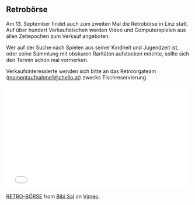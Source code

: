 ## Retrobörse

Am 13. September findet auch zum zweiten Mal die Retrobörse in Linz statt. Auf über hundert Verkaufstischen werden Video und Computerspielen aus allen Zeitepochen zum Verkauf angeboten.

Wer auf der Suche nach Spielen aus seiner Kindheit und Jugendzeit ist, oder seine Sammlung mit obskuren Raritäten aufstocken möchte, sollte sich den Termin schon mal vormerken.

Verkaufsinteressierte wenden sich bitte an das Retroorgateam (momentaufnahme1@chello.at) zwecks Tischreservierung.

<iframe src="//player.vimeo.com/video/87928693" width="500" height="281" frameborder="0" webkitallowfullscreen mozallowfullscreen allowfullscreen></iframe> <p><a href="http://vimeo.com/87928693">RETRO-BÖRSE</a> from <a href="http://vimeo.com/barbarasalehi">Bibi Sal</a> on <a href="https://vimeo.com">Vimeo</a>.</p>

